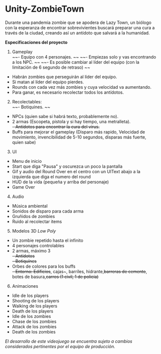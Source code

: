 # Unity-ZombieTown
Durante una pandemia zombie que se apodera de Lazy Town, un biólogo con la esperanza de encontrar sobrevivientes buscará preparar una cura a través de la ciudad, creando así un antídoto que salvará a la humanidad.  
  
**Especificaciones del proyecto**  
1. Gameplay  
  ~~- Equipo con 4 personajes.  ~~
  ~~- Empiezas solo y vas encontrando a los NPC.  ~~
  ~~- Es posible cambiar al líder del equipo (con la limitación de 6 segundo de retraso)  ~~
  - Habrán zombies que perseguirán al líder del equipo.  
  - Si matan al líder del equipo pierdes.  
  - Rounds con cada vez más zombies y cuya velocidad va aumentando.  
  - Para ganar, es necesario recolectar todos los antídotos.  
2. Recolectables:  
  ~~- Botiquines.  ~~
  - NPCs (quien sabe si habrá texto, probablemente no).  
  - 2 armas (Escopeta, pistola y si hay tiempo, una metralleta).  
  ~~- Antídotos para encontrar la cura del virus.~~  
  - Buffs para mejorar el gameplay (Disparo más rapido, Velocidad de movimiento, invencibilidad de 5-10 segundos, disparas más fuerte, quien sabe)  
3. UI  
  - Menu de inicio  
  - Start que diga "Pausa" y oscurezca un poco la pantalla  
  - Gif y audio del Round Over en el centro con un UIText abajo a la izquierda que diga el numero del round  
  - HUD de la vida (pequeña y arriba del personaje)  
  - Game Over  
4. Audio  
  - Música ambiental  
  - Sonidos de disparo para cada arma  
  - Gruñidos de zombies  
  - Ruido al recolectar items  
5. Modelos 3D *Low Poly*  
  - Un zombie repetido hasta el infinito  
  - 4 personajes controlables  
  - 2 armas, máximo 3  
  ~~- Antídotos~~  
  ~~- Botiquínes~~  
  - Orbes de colores para los buffs  
 ~~- Entorno: Edificios~~, cajas~, barriles, hidrante,~~barreras de cemento~~, botes de basura,~~carros (1 civil, 1 de policía)~~
  6. Animaciones
  - Idle de los players
  - Shooting de los players
  - Walking de los players
  - Death de los players
  - Idle de los zombies
  - Chase de los zombies
  - Attack de los zombies
  - Death de los zombies
    
*El desarrollo de este videojuego se encuentra sujeto a cambios considerados pertinentes por el equipo de producción.*
